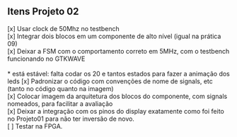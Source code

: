 ## Itens Projeto 02

[x] Usar clock de 50Mhz no testbench <br />
[x] Integrar dois blocos em um componente de alto nível (igual na prática 09) <br />
[x] Deixar a FSM com o comportamento correto em 5MHz, com o testbench funcionando no GTKWAVE <br /> <br />
    * está estável: falta codar os 20 e tantos estados para fazer a animação dos leds
[x] Padronizar o código com convenções de nome de signals, etc (tanto no código quanto na imagem) <br />
[x] Colocar imagem da arquitetura dos blocos do componente, com signals nomeados, para facilitar a avaliação <br />
[x] Deixar a integração com os pinos do display exatamente como foi feito no Projeto01 para não ter inversão de novo. <br />
[ ] Testar na FPGA. <br />
